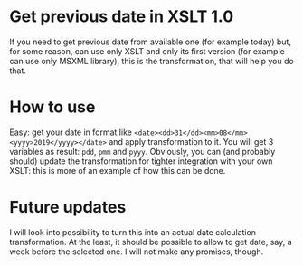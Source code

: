 # Get previous date in XSLT 1.0
If you need to get previous date from available one (for example today) but, for some reason, can use only XSLT and only its first version (for example can use only MSXML library), this is the transformation, that will help you do that.

# How to use
Easy: get your date in format like
`<date><dd>31</dd><mm>08</mm><yyyy>2019</yyyy></date>` and apply transformation to it. You will get 3 variables as result: `pdd`, `pmm` and `pyyy`. Obviously, you can (and probably should) update the transformation for tighter integration with your own XSLT: this is more of an example of how this can be done.

# Future updates
I will look into possibility to turn this into an actual date calculation transformation. At the least, it should be possible to allow to get date, say, a week before the selected one. I will not make any promises, though.
